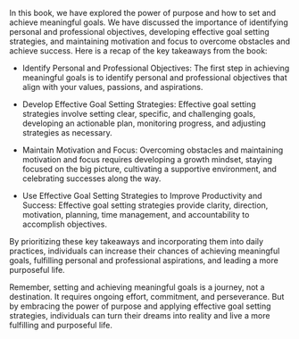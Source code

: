 
In this book, we have explored the power of purpose and how to set and achieve meaningful goals. We have discussed the importance of identifying personal and professional objectives, developing effective goal setting strategies, and maintaining motivation and focus to overcome obstacles and achieve success. Here is a recap of the key takeaways from the book:

* Identify Personal and Professional Objectives: The first step in achieving meaningful goals is to identify personal and professional objectives that align with your values, passions, and aspirations.

* Develop Effective Goal Setting Strategies: Effective goal setting strategies involve setting clear, specific, and challenging goals, developing an actionable plan, monitoring progress, and adjusting strategies as necessary.

* Maintain Motivation and Focus: Overcoming obstacles and maintaining motivation and focus requires developing a growth mindset, staying focused on the big picture, cultivating a supportive environment, and celebrating successes along the way.

* Use Effective Goal Setting Strategies to Improve Productivity and Success: Effective goal setting strategies provide clarity, direction, motivation, planning, time management, and accountability to accomplish objectives.

By prioritizing these key takeaways and incorporating them into daily practices, individuals can increase their chances of achieving meaningful goals, fulfilling personal and professional aspirations, and leading a more purposeful life.

Remember, setting and achieving meaningful goals is a journey, not a destination. It requires ongoing effort, commitment, and perseverance. But by embracing the power of purpose and applying effective goal setting strategies, individuals can turn their dreams into reality and live a more fulfilling and purposeful life.
